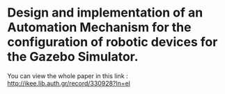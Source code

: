 # Design and implementation of an Automation Mechanism for the configuration of robotic devices for the Gazebo Simulator. 

You can view the whole paper in this link :
http://ikee.lib.auth.gr/record/330928?ln=el
